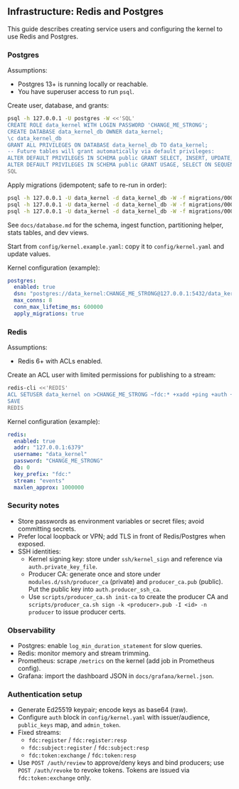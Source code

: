 ## Infrastructure: Redis and Postgres

This guide describes creating service users and configuring the kernel to use Redis and Postgres.

### Postgres

Assumptions:
- Postgres 13+ is running locally or reachable.
- You have superuser access to run `psql`.

Create user, database, and grants:

```bash
psql -h 127.0.0.1 -U postgres -W <<'SQL'
CREATE ROLE data_kernel WITH LOGIN PASSWORD 'CHANGE_ME_STRONG';
CREATE DATABASE data_kernel_db OWNER data_kernel;
\c data_kernel_db
GRANT ALL PRIVILEGES ON DATABASE data_kernel_db TO data_kernel;
-- Future tables will grant automatically via default privileges:
ALTER DEFAULT PRIVILEGES IN SCHEMA public GRANT SELECT, INSERT, UPDATE, DELETE ON TABLES TO data_kernel;
ALTER DEFAULT PRIVILEGES IN SCHEMA public GRANT USAGE, SELECT ON SEQUENCES TO data_kernel;
SQL
```

Apply migrations (idempotent; safe to re-run in order):

```bash
psql -h 127.0.0.1 -U data_kernel -d data_kernel_db -W -f migrations/0001_init.sql | cat
psql -h 127.0.0.1 -U data_kernel -d data_kernel_db -W -f migrations/0002_db_features.sql | cat
psql -h 127.0.0.1 -U data_kernel -d data_kernel_db -W -f migrations/0003_dev_views.sql | cat
```

See `docs/database.md` for the schema, ingest function, partitioning helper, stats tables, and dev views.

Start from `config/kernel.example.yaml`: copy it to `config/kernel.yaml` and update values.

Kernel configuration (example):

```yaml
postgres:
  enabled: true
  dsn: "postgres://data_kernel:CHANGE_ME_STRONG@127.0.0.1:5432/data_kernel_db?sslmode=disable"
  max_conns: 8
  conn_max_lifetime_ms: 600000
  apply_migrations: true
```

### Redis

Assumptions:
- Redis 6+ with ACLs enabled.

Create an ACL user with limited permissions for publishing to a stream:

```bash
redis-cli <<'REDIS'
ACL SETUSER data_kernel on >CHANGE_ME_STRONG ~fdc:* +xadd +ping +auth +client
SAVE
REDIS
```

Kernel configuration (example):

```yaml
redis:
  enabled: true
  addr: "127.0.0.1:6379"
  username: "data_kernel"
  password: "CHANGE_ME_STRONG"
  db: 0
  key_prefix: "fdc:"
  stream: "events"
  maxlen_approx: 1000000
```

### Security notes
- Store passwords as environment variables or secret files; avoid committing secrets.
- Prefer local loopback or VPN; add TLS in front of Redis/Postgres when exposed.
 - SSH identities:
   - Kernel signing key: store under `ssh/kernel_sign` and reference via `auth.private_key_file`.
   - Producer CA: generate once and store under `modules.d/ssh/producer_ca` (private) and `producer_ca.pub` (public). Put the public key into `auth.producer_ssh_ca`.
   - Use `scripts/producer_ca.sh init-ca` to create the producer CA and `scripts/producer_ca.sh sign -k <producer>.pub -I <id> -n producer` to issue producer certs.

### Observability
- Postgres: enable `log_min_duration_statement` for slow queries.
- Redis: monitor memory and stream trimming.
- Prometheus: scrape `/metrics` on the kernel (add job in Prometheus config).
- Grafana: import the dashboard JSON in `docs/grafana/kernel.json`.

### Authentication setup
- Generate Ed25519 keypair; encode keys as base64 (raw).
- Configure `auth` block in `config/kernel.yaml` with issuer/audience, `public_keys` map, and `admin_token`.
- Fixed streams:
  - `fdc:register` / `fdc:register:resp`
  - `fdc:subject:register` / `fdc:subject:resp`
  - `fdc:token:exchange` / `fdc:token:resp`
- Use `POST /auth/review` to approve/deny keys and bind producers; use `POST /auth/revoke` to revoke tokens. Tokens are issued via `fdc:token:exchange` only.

